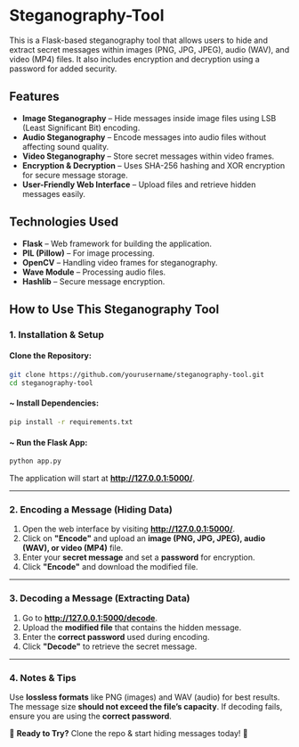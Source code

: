 # Steganography-Tool

This is a Flask-based steganography tool that allows users to hide and extract secret messages within images (PNG, JPG, JPEG), audio (WAV), and video (MP4) files. It also includes encryption and decryption using a password for added security.

##  Features

- **Image Steganography** – Hide messages inside image files using LSB (Least Significant Bit) encoding.
- **Audio Steganography** – Encode messages into audio files without affecting sound quality.
- **Video Steganography** – Store secret messages within video frames.
- **Encryption & Decryption** – Uses SHA-256 hashing and XOR encryption for secure message storage.
- **User-Friendly Web Interface** – Upload files and retrieve hidden messages easily.

##  Technologies Used

- **Flask** – Web framework for building the application.
- **PIL (Pillow)** – For image processing.
- **OpenCV** – Handling video frames for steganography.
- **Wave Module** – Processing audio files.
- **Hashlib** – Secure message encryption.

##  How to Use This Steganography Tool

###  1. Installation & Setup

####  Clone the Repository:
```bash
git clone https://github.com/yourusername/steganography-tool.git
cd steganography-tool
```

#### ~ Install Dependencies:
```bash
pip install -r requirements.txt
```

#### ~ Run the Flask App:
```bash
python app.py
```
The application will start at **http://127.0.0.1:5000/**.

---

###  2. Encoding a Message (Hiding Data)

1. Open the web interface by visiting **http://127.0.0.1:5000/**.
2. Click on **"Encode"** and upload an **image (PNG, JPG, JPEG), audio (WAV), or video (MP4)** file.
3. Enter your **secret message** and set a **password** for encryption.
4. Click **"Encode"** and download the modified file.

---

###  3. Decoding a Message (Extracting Data)

1. Go to **http://127.0.0.1:5000/decode**.
2. Upload the **modified file** that contains the hidden message.
3. Enter the **correct password** used during encoding.
4. Click **"Decode"** to retrieve the secret message.

---

###  4. Notes & Tips

 Use **lossless formats** like PNG (images) and WAV (audio) for best results.
 The message size **should not exceed the file’s capacity**.
 If decoding fails, ensure you are using the **correct password**.

🔗 **Ready to Try?** Clone the repo & start hiding messages today! 🚀

